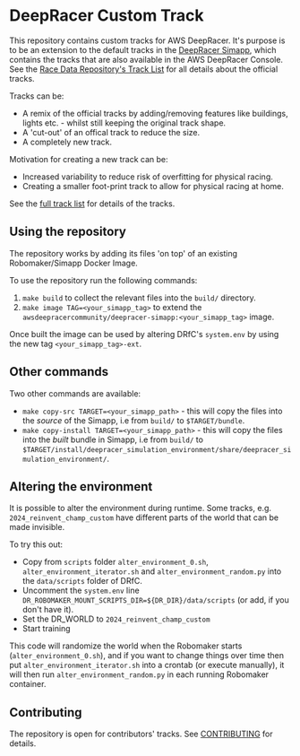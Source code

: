 # DeepRacer Custom Track

This repository contains custom tracks for AWS DeepRacer. It's purpose is to be an extension to the default tracks in the [DeepRacer Simapp](https://github.com/aws-deepracer-community/deepracer-simapp), which contains the tracks that are also available in the AWS DeepRacer Console. See the [Race Data Repository's Track List](https://github.com/aws-deepracer-community/deepracer-race-data/blob/main/raw_data/tracks/README.md) for all details about the official tracks.

Tracks can be:
* A remix of the official tracks by adding/removing features like buildings, lights etc. - whilst still keeping the original track shape.
* A 'cut-out' of an offical track to reduce the size.
* A completely new track.

Motivation for creating a new track can be:
* Increased variability to reduce risk of overfitting for physical racing.
* Creating a smaller foot-print track to allow for physical racing at home.

See the [full track list](tracks/README.md) for details of the tracks.

## Using the repository

The repository works by adding its files 'on top' of an existing Robomaker/Simapp Docker Image.

To use the repository run the following commands:
1. `make build` to collect the relevant files into the `build/` directory.
1. `make image TAG=<your_simapp_tag>` to extend the `awsdeepracercommunity/deepracer-simapp:<your_simapp_tag>` image. 

Once built the image can be used by altering DRfC's `system.env` by using the new tag `<your_simapp_tag>-ext`.

## Other commands

Two other commands are available:

* `make copy-src TARGET=<your_simapp_path>` - this will copy the files into the *source* of the Simapp, i.e from `build/` to `$TARGET/bundle`.
* `make copy-install TARGET=<your_simapp_path>` - this will copy the files into the *built* bundle in Simapp, i.e from `build/` to `$TARGET/install/deepracer_simulation_environment/share/deepracer_simulation_environment/`.

## Altering the environment

It is possible to alter the environment during runtime. Some tracks, e.g. `2024_reinvent_champ_custom` have different parts of the world that can be made invisible.

To try this out:
* Copy from `scripts` folder `alter_environment_0.sh`, `alter_environment_iterator.sh` and `alter_environment_random.py` into the `data/scripts` folder of DRfC.
* Uncomment the `system.env` line `DR_ROBOMAKER_MOUNT_SCRIPTS_DIR=${DR_DIR}/data/scripts` (or add, if you don't have it).
* Set the DR_WORLD to `2024_reinvent_champ_custom`
* Start training

This code will randomize the world when the Robomaker starts (`alter_environment_0.sh`), and if you want to change things over time then put `alter_environment_iterator.sh` into a crontab (or execute manually), it will then run `alter_environment_random.py` in each running Robomaker container.

## Contributing

The repository is open for contributors' tracks. See [CONTRIBUTING](CONTRIBUTING.md) for details.
